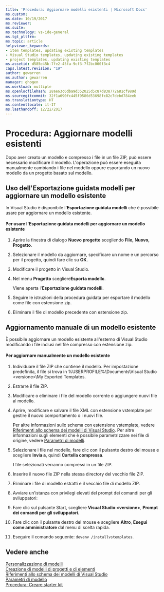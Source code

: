 ```yaml
---
title: 'Procedura: Aggiornare modelli esistenti | Microsoft Docs'
ms.custom: 
ms.date: 10/19/2017
ms.reviewer: 
ms.suite: 
ms.technology: vs-ide-general
ms.tgt_pltfrm: 
ms.topic: article
helpviewer_keywords:
- item templates, updating existing templates
- Visual Studio templates, updating existing templates
- project templates, updating existing templates
ms.assetid: d585e45b-7fe2-45fa-9cf3-7f2bc060f3c4
caps.latest.revision: "19"
author: gewarren
ms.author: gewarren
manager: ghogen
ms.workload: multiple
ms.openlocfilehash: 28ae63c6dba9d352025d5c87d838772a81cf989d
ms.sourcegitcommit: 32f1a690fc445f9586d53698fc82c7debd784eeb
ms.translationtype: HT
ms.contentlocale: it-IT
ms.lasthandoff: 12/22/2017
---
```

# <a name="how-to-update-existing-templates"></a>Procedura: Aggiornare modelli esistenti
Dopo aver creato un modello e compresso i file in un file ZIP, può essere necessario modificare il modello. L'operazione può essere eseguita manualmente cambiando i file nel modello oppure esportando un nuovo modello da un progetto basato sul modello.  
  
## <a name="using-the-export-template-wizard-to-update-an-existing-template"></a>Uso dell'Esportazione guidata modelli per aggiornare un modello esistente  
In Visual Studio è disponibile l'**Esportazione guidata modelli** che è possibile usare per aggiornare un modello esistente.  
  
#### <a name="to-use-export-template-to-update-an-existing-template"></a>Per usare l'Esportazione guidata modelli per aggiornare un modello esistente  
  
1.  Aprire la finestra di dialogo **Nuovo progetto** scegliendo **File**, **Nuovo**, **Progetto**.  
  
2.  Selezionare il modello da aggiornare, specificare un nome e un percorso per il progetto, quindi fare clic su **OK**.  
  
3.  Modificare il progetto in Visual Studio.  
  
4.  Nel menu **Progetto** scegliere**Esporta modello**.  

    Viene aperta l'**Esportazione guidata modelli**.  

5.  Seguire le istruzioni della procedura guidata per esportare il modello come file con estensione zip.  

6.  Eliminare il file di modello precedente con estensione zip.  
  
## <a name="manually-updating-an-existing-template"></a>Aggiornamento manuale di un modello esistente  
È possibile aggiornare un modello esistente all'esterno di Visual Studio modificando i file inclusi nel file compresso con estensione zip.  
  
#### <a name="to-manually-update-an-existing-template"></a>Per aggiornare manualmente un modello esistente  
  
1.  Individuare il file ZIP che contiene il modello. Per impostazione predefinita, il file si trova in %USERPROFILE%\Documents\Visual Studio \<versione\>\My Exported Templates\.  
  
2.  Estrarre il file ZIP.  
  
3.  Modificare o eliminare i file del modello corrente o aggiungere nuovi file al modello.  
  
4.  Aprire, modificare e salvare il file XML con estensione vstemplate per gestire il nuovo comportamento o i nuovi file.  

    Per altre informazioni sullo schema con estensione vstemplate, vedere [Riferimenti allo schema dei modelli di Visual Studio](../extensibility/visual-studio-template-schema-reference.md). Per altre informazioni sugli elementi che è possibile parametrizzare nei file di origine, vedere [Parametri di modelli](../ide/template-parameters.md).  
  
5.  Selezionare i file nel modello, fare clic con il pulsante destro del mouse e scegliere **Invia a**, quindi **Cartella compressa**.  

    I file selezionati verranno compressi in un file ZIP.  
  
6.  Inserire il nuovo file ZIP nella stessa directory del vecchio file ZIP.  
  
7.  Eliminare i file di modello estratti e il vecchio file di modello ZIP.  
  
8.  Avviare un'istanza con privilegi elevati del prompt dei comandi per gli sviluppatori:  

  1. Fare clic sul pulsante Start, scegliere **Visual Studio \<versione\>**, **Prompt dei comandi per gli sviluppatori**.  

  2. Fare clic con il pulsante destro del mouse e scegliere **Altro**, **Esegui come amministratore** dal menu di scelta rapida.  
  
9. Eseguire il comando seguente: `devenv /installvstemplates`.  
  
## <a name="see-also"></a>Vedere anche  
[Personalizzazione di modelli](../ide/customizing-project-and-item-templates.md)   
[Creazione di modelli di progetti e di elementi](../ide/creating-project-and-item-templates.md)   
[Riferimenti allo schema dei modelli di Visual Studio](../extensibility/visual-studio-template-schema-reference.md)   
[Parametri di modello](../ide/template-parameters.md)   
[Procedura: Creare starter kit](../ide/how-to-create-starter-kits.md)